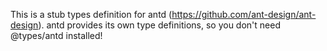 This is a stub types definition for antd (https://github.com/ant-design/ant-design).
antd provides its own type definitions, so you don't need @types/antd installed!